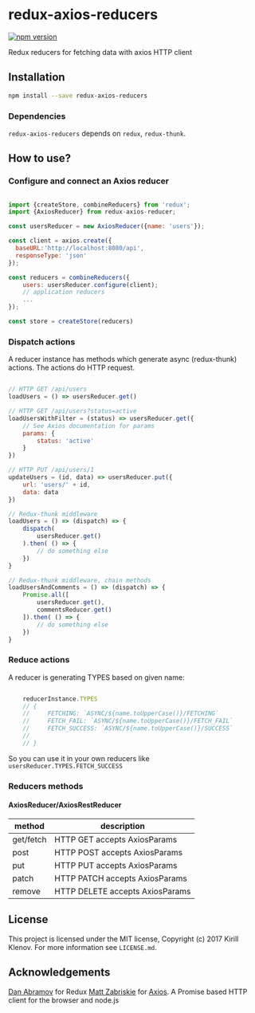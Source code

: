 # redux-axios-reducers

[![npm version](https://badge.fury.io/js/redux-axios-reducers.svg)](https://badge.fury.io/js/redux-axios-reducers)

Redux reducers for fetching data with axios HTTP client

## Installation

```bash
npm install --save redux-axios-reducers
```

### Dependencies

`redux-axios-reducers` depends on `redux`, `redux-thunk`.

## How to use?

### Configure and connect an Axios reducer

```js

import {createStore, combineReducers} from 'redux';
import {AxiosReducer} from redux-axios-reducer;

const usersReducer = new AxiosReducer({name: 'users'});

const client = axios.create({
  baseURL:'http://localhost:8080/api',
  responseType: 'json'
});

const reducers = combineReducers({
    users: usersReducer.configure(client);
    // application reducers
    ...
});

const store = createStore(reducers)

```

### Dispatch actions

A reducer instance has methods which generate async (redux-thunk) actions. The
actions do HTTP request.

```js

// HTTP GET /api/users
loadUsers = () => usersReducer.get()

// HTTP GET /api/users?status=active
loadUsersWithFilter = (status) => usersReducer.get({
    // See Axios documentation for params
    params: {
        status: 'active'
    }
})

// HTTP PUT /api/users/1
updateUsers = (id, data) => usersReducer.put({
    url: 'users/' + id,
    data: data
})

// Redux-thunk middleware
loadUsers = () => (dispatch) => {
    dispatch(
        usersReducer.get()
    ).then( () => {
        // do something else
    })
}

// Redux-thunk middleware, chain methods
loadUsersAndComments = () => (dispatch) => {
    Promise.all([
        usersReducer.get(),
        commentsReducer.get()
    ]).then( () => {
        // do something else
    })
}

```

### Reduce actions

A reducer is generating TYPES based on given name:

```js

    reducerInstance.TYPES
    // {
    //     FETCHING: `ASYNC/${name.toUpperCase()}/FETCHING`
    //     FETCH_FAIL: `ASYNC/${name.toUpperCase()}/FETCH_FAIL`
    //     FETCH_SUCCESS: `ASYNC/${name.toUpperCase()}/SUCCESS`
    //     
    // }
```

So you can use it in your own reducers like `usersReducer.TYPES.FETCH_SUCCESS`

### Reducers methods

#### AxiosReducer/AxiosRestReducer

method                  | description
------------------------|------------------------
get/fetch               | HTTP GET accepts AxiosParams
post                    | HTTP POST accepts AxiosParams
put                     | HTTP PUT accepts AxiosParams
patch                   | HTTP PATCH accepts AxiosParams
remove                  | HTTP DELETE accepts AxiosParams

## License

This project is licensed under the MIT license, Copyright (c) 2017 Kirill Klenov. For more information see `LICENSE.md`.

## Acknowledgements

[Dan Abramov](https://github.com/gaearon) for Redux [Matt Zabriskie](https://github.com/mzabriskie) for [Axios](https://github.com/mzabriskie/axios). A Promise based HTTP client for the browser and node.js

